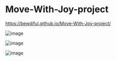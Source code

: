 # Move-With-Joy-project

https://bewdiful.github.io/Move-With-Joy-project/


![image](https://github.com/user-attachments/assets/4bc62b01-f60c-4477-b9ff-574f90af389e)

![image](https://github.com/user-attachments/assets/00d15666-b231-4cb8-ac61-e04536f157b0)


![image](https://github.com/user-attachments/assets/7bfa837d-0d4f-48b6-9185-fca492bced4b)

